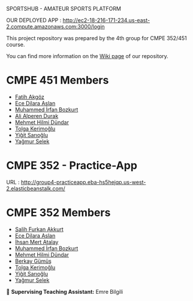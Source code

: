 SPORTSHUB - AMATEUR SPORTS PLATFORM

OUR DEPLOYED APP : http://ec2-18-216-171-234.us-east-2.compute.amazonaws.com:3000/login


This project repository was prepared by the 4th group for CMPE 352/451 course.

You can find more information on the [Wiki page](https://github.com/bounswe/2021SpringGroup4/wiki) of our repository.

# CMPE 451 Members
* [Fatih Akgöz](https://github.com/bounswe/2021SpringGroup4/wiki/Fatih-Akg%C3%B6z)
* [Ece Dilara Aslan](https://github.com/bounswe/2021SpringGroup4/wiki/Ece-Dilara-Aslan)
* [Muhammed İrfan Bozkurt](https://github.com/bounswe/2021SpringGroup4/wiki/Muhammed-Irfan-Bozkurt)
* [Ali Alperen Durak](https://github.com/bounswe/2021SpringGroup4/wiki/Ali-Alperen-Durak)
* [Mehmet Hilmi Dündar](https://github.com/bounswe/2021SpringGroup4/wiki/Mehmet-Hilmi-D%C3%BCndar)
* [Tolga Kerimoğlu](https://github.com/bounswe/2021SpringGroup4/wiki/Tolga-Kerimo%C4%9Flu)
* [Yiğit Sarıoğlu](https://github.com/bounswe/2021SpringGroup4/wiki/Yi%C4%9Fit-Sar%C4%B1o%C4%9Flu)
* [Yağmur Selek](https://github.com/bounswe/2021SpringGroup4/wiki/Ya%C4%9Fmur-Selek)




# CMPE 352 - Practice-App 

URL : http://group4-practiceapp.eba-hs5hejqp.us-west-2.elasticbeanstalk.com/

# CMPE 352 Members
* [Salih Furkan Akkurt](https://github.com/bounswe/2021SpringGroup4/wiki/Salih-Furkan-Akkurt)
* [Ece Dilara Aslan](https://github.com/bounswe/2021SpringGroup4/wiki/Ece-Dilara-Aslan)
* [İhsan Mert Atalay](https://github.com/bounswe/2021SpringGroup4/wiki/%C4%B0hsan-Mert-Atalay)
* [Muhammed İrfan Bozkurt](https://github.com/bounswe/2021SpringGroup4/wiki/Muhammed-Irfan-Bozkurt)
* [Mehmet Hilmi Dündar](https://github.com/bounswe/2021SpringGroup4/wiki/Mehmet-Hilmi-D%C3%BCndar)
* [Berkay Gümüş](https://github.com/bounswe/2021SpringGroup4/wiki/Berkay-G%C3%BCm%C3%BC%C5%9F)
* [Tolga Kerimoğlu](https://github.com/bounswe/2021SpringGroup4/wiki/Tolga-Kerimo%C4%9Flu)
* [Yiğit Sarıoğlu](https://github.com/bounswe/2021SpringGroup4/wiki/Yi%C4%9Fit-Sar%C4%B1o%C4%9Flu)
* [Yağmur Selek](https://github.com/bounswe/2021SpringGroup4/wiki/Ya%C4%9Fmur-Selek)


:cop: **Supervising Teaching Assistant:** Emre Bilgili

